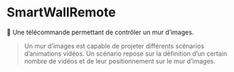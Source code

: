 # SmartWallRemote
:iphone: Une télécommande permettant de contrôler un mur d’images.

> Un mur d’images est capable de projeter différents scénarios d’animations vidéos. 
> Un scénario repose sur la définition d’un certain nombre de vidéos et de leur positionnement sur le mur d’images.
